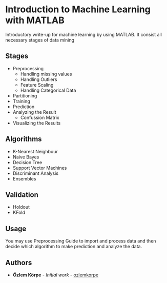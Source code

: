 # Introduction to Machine Learning with MATLAB
Introductory write-up for machine learning by using MATLAB. It consist all necessary stages of data mining
## Stages
- Preprocessing
  - Handling missing values
  - Handling Outliers
  - Feature Scaling
  - Handling Categorical Data
- Partitioning
- Training
- Prediction
- Analyzing the Result
  - Confussion Matrix
- Visualizing the Results
## Algorithms
- K-Nearest Neighbour
- Naive Bayes
- Decision Tree
- Support Vector Machines
- Discriminant Analysis
- Ensembles
## Validation
- Holdout
- KFold
## Usage
  You may use Preprocessing Guide to import and process data and then decide which algorithm to make prediction and analyze the data.
## Authors
* **Özlem Körpe** - *Initial work* - [ozlemkorpe](https://github.com/ozlemkorpe)
